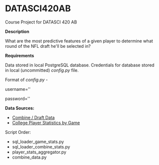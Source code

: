 # DATASCI420AB
Course Project for DATASCI 420 AB

**Description**

What are the most predictive features of a given player to determine what round of
the NFL draft he'll be selected in?

**Requirements**

Data stored in local PostgreSQL database.  Credentials for database stored in
local (uncommitted) *config.py* file.  

Format of *config.py* -

username=''

password=''

**Data Sources:**
- [Combine / Draft Data](http://nflsavant.com/about.php)
- [College Player Statistics by Game](https://www.kaggle.com/mhixon/college-football-statistics)

Script Order:
- sql_loader_game_stats.py
- sql_loader_combine_stats.py
- player_stats_aggregator.py
- combine_data.py
